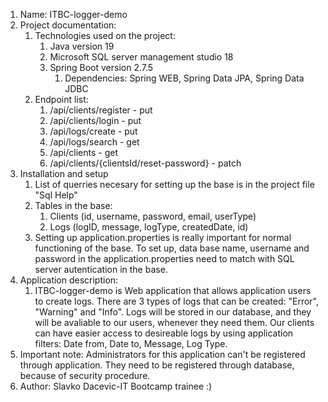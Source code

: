 1. Name: ITBC-logger-demo
2. Project documentation:
   1. Technologies used on the project:
      1. Java version 19
      2. Microsoft SQL server management studio 18
      3. Spring Boot version 2.7.5
         1. Dependencies: Spring WEB, Spring Data JPA, Spring Data JDBC
   2. Endpoint list:
      1. /api/clients/register - put
      2. /api/clients/login - put
      3. /api/logs/create - put
      4. /api/logs/search - get
      5. /api/clients - get
      6. /api/clients/{clientsId/reset-password} - patch
3. Installation and setup
   1. List of querries necesary for setting up the base is in the project file "Sql Help"
   2. Tables in the base:
      1. Clients (id, username, password, email, userType)
      2. Logs (logID, message, logType, createdDate, id)
   3. Setting up application.properties is really important for normal functioning of the base. To set up, data base name, username and password in the application.properties need to match with SQL server autentication in the base.
4. Application description:
   1. ITBC-logger-demo is Web application that allows application users to create logs. There are 3 types of logs that can be created: "Error", "Warning" and "Info". Logs will be stored in our database, and they will be avaliable to our users, whenever they need them. Our clients can have easier access to desireable logs by using application filters: Date from, Date to, Message, Log Type.
5. Important note: Administrators for this application can't be registered through application. They need to be registered through database, because of security procedure.
6. Author: Slavko Dacevic-IT Bootcamp trainee :)